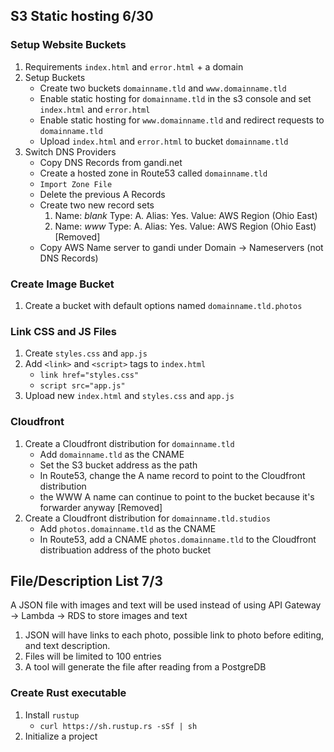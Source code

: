## S3 Static hosting 6/30
### Setup Website Buckets
1. Requirements `index.html` and `error.html` + a domain 
2. Setup Buckets
	* Create two buckets `domainname.tld` and `www.domainname.tld` 
	* Enable static hosting for `domainname.tld` in the s3 console and set `index.html` and `error.html`
	* Enable static hosting for `www.domainname.tld` and redirect requests to `domainname.tld`
	* Upload `index.html` and `error.html` to bucket `domainname.tld`
3. Switch DNS Providers
	* Copy DNS Records from gandi.net
	* Create a hosted zone in Route53 called `domainname.tld`
	* `Import Zone File`
	* Delete the previous A Records
	* Create two new record sets
		1. Name: _blank_ Type: A. Alias: Yes. Value: AWS Region (Ohio East)
		2. Name: _www_ Type: A. Alias: Yes. Value: AWS Region (Ohio East) [Removed]
	* Copy AWS Name server to gandi under Domain -> Nameservers (not DNS Records)

### Create Image Bucket
1. Create a bucket with default options named `domainname.tld.photos`

### Link CSS and JS Files
1. Create `styles.css` and `app.js`
2. Add `<link>` and `<script>` tags to `index.html`
	* `link href="styles.css"`
	* `script src="app.js"`
3. Upload new `index.html` and `styles.css` and `app.js`

### Cloudfront
1. Create a Cloudfront distribution for `domainname.tld`
	* Add `domainname.tld` as the CNAME
	* Set the S3 bucket address as the path
	* In Route53, change the A name record to point to the Cloudfront distribution
	* the WWW A name can continue to point to the bucket because it's forwarder anyway [Removed]
2. Create a Cloudfront distribution for `domainname.tld.studios`
	* Add `photos.domainname.tld` as the CNAME
	* In Route53, add a CNAME `photos.domainname.tld` to the Cloudfront distribuation address of the photo bucket

## File/Description List 7/3
A JSON file with images and text will be used instead of using API Gateway -> Lambda -> RDS to store images and text
1. JSON will have links to each photo, possible link to photo before editing, and text description.
2. Files will be limited to 100 entries
3. A tool will generate the file after reading from a PostgreDB

### Create Rust executable
1. Install `rustup`
	* `curl https://sh.rustup.rs -sSf | sh`
2. Initialize a project
